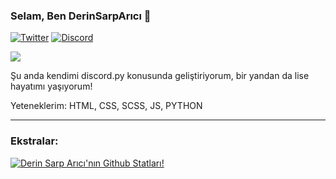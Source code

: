 ### Selam, Ben DerinSarpArıcı 👋

[![Twitter](https://img.shields.io/twitter/follow/DerinSarpArici?color=Green&label=Twitter&style=for-the-badge)](https://twitter.com/DerinSarpArici)
[![Discord](https://img.shields.io/discord/740745132718030849?color=green&label=Discord&logoColor=Green&style=for-the-badge)](https://discord.gg/GZjUREyf3N)


![](https://cdn.discordapp.com/attachments/1167138555710144605/1176959341279072256/sarp.png?ex=6570c3cd&is=655e4ecd&hm=1d045a6b3781013653684ba4f1c16d24dc16f249a3f0206bac1bdd357722dfce&)

Şu anda kendimi discord.py konusunda geliştiriyorum, bir yandan da lise hayatımı yaşıyorum!

Yeteneklerim: HTML, CSS, SCSS, JS, PYTHON

---

[twitter]: https://twitter.com/DerinSarpArici
[discord]: https://discord.gg/GZjUREyf3N

### Ekstralar:
[![Derin Sarp Arıcı'nın Github Statları!](https://github-readme-stats.vercel.app/api?username=derinsarparici)](http://www.derinsarparici.tk)
